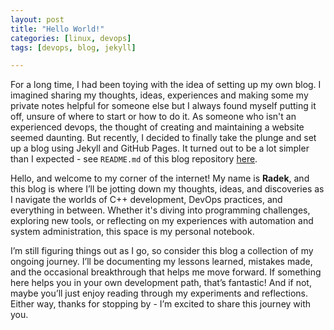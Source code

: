 ```yaml
---
layout: post
title: "Hello World!"
categories: [linux, devops]
tags: [devops, blog, jekyll]

---
```

For a long time, I had been toying with the idea of setting up my own blog. I imagined sharing my thoughts, ideas, experiences and making some my private notes helpful for someone else but I always found myself putting it off, unsure of where to start or how to do it. As someone who isn't an experienced devops, the thought of creating and maintaining a website seemed daunting. But recently, I decided to finally take the plunge and set up a blog using Jekyll and GitHub Pages. It turned out to be a lot simpler than I expected - see `README.md` of this blog repository [here](https://github.com/radx64/radx64.github.io/blob/master/README.md).

Hello, and welcome to my corner of the internet! My name is **Radek**, and this blog is where I’ll be jotting down my thoughts, ideas, and discoveries as I navigate the worlds of C++ development, DevOps practices, and everything in between. Whether it's diving into programming challenges, exploring new tools, or reflecting on my experiences with automation and system administration, this space is my personal notebook.

I’m still figuring things out as I go, so consider this blog a collection of my ongoing journey. I’ll be documenting my lessons learned, mistakes made, and the occasional breakthrough that helps me move forward. If something here helps you in your own development path, that’s fantastic! And if not, maybe you’ll just enjoy reading through my experiments and reflections. Either way, thanks for stopping by - I’m excited to share this journey with you.
